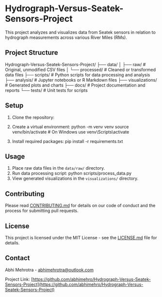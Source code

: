 # Hydrograph-Versus-Seatek-Sensors-Project

This project analyzes and visualizes data from Seatek sensors in relation to hydrograph measurements across various River Miles (RMs).

## Project Structure

Hydrograph-Versus-Seatek-Sensors-Project/
├── data/
│ ├── raw/ # Original, unmodified CSV files
│ └── processed/ # Cleaned or transformed data files
├── scripts/ # Python scripts for data processing and analysis
├── analysis/ # Jupyter notebooks or R Markdown files
├── visualizations/ # Generated plots and charts
├── docs/ # Project documentation and reports
└── tests/ # Unit tests for scripts

## Setup

1. Clone the repository:

2. Create a virtual environment:
python -m venv venv
source venv/bin/activate # On Windows use venv\Scripts\activate

3. Install required packages:
pip install -r requirements.txt

## Usage

1. Place raw data files in the `data/raw/` directory.
2. Run data processing script:
python scripts/process_data.py
3. View generated visualizations in the `visualizations/` directory.

## Contributing

Please read [CONTRIBUTING.md](CONTRIBUTING.md) for details on our code of conduct and the process for submitting pull requests.

## License

This project is licensed under the MIT License - see the [LICENSE.md](LICENSE.md) file for details.

## Contact

Abhi Mehrotra - <abhimehrotra@outlook.com>

Project Link: [https://github.com/abhimehro/Hydrograph-Versus-Seatek-Sensors-Project](https://github.com/abhimehro/Hydrograph-Versus-Seatek-Sensors-Project)

